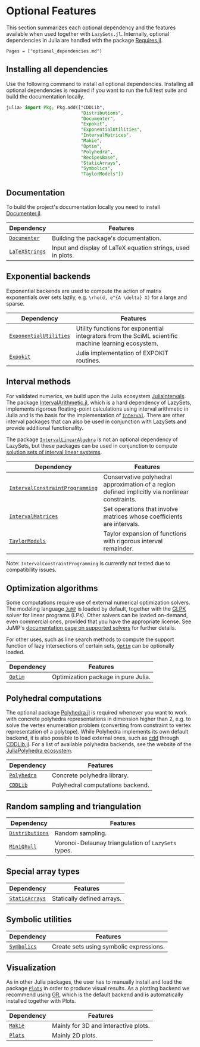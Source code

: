 # Optional Features

This section summarizes each optional dependency and the features available when used together with `LazySets.jl`.
Internally, optional dependencies in Julia are handled with the package [Requires.jl](https://github.com/JuliaPackaging/Requires.jl).

```@contents
Pages = ["optional_dependencies.md"]
```

## Installing all dependencies

Use the following command to install *all* optional dependencies. Installing all optional dependencies is required
if you want to run the full test suite and build the documentation locally.

```julia
julia> import Pkg; Pkg.add(["CDDLib",
                            "Distributions",
                            "Documenter",
                            "Expokit",
                            "ExponentialUtilities",
                            "IntervalMatrices",
                            "Makie",
                            "Optim",
                            "Polyhedra",
                            "RecipesBase",
                            "StaticArrays",
                            "Symbolics",
                            "TaylorModels"])
```

## Documentation

To build the project's documentation locally you need to install [Documenter.jl](https://github.com/JuliaDocs/Documenter.jl).

|Dependency|Features|
|----------|-------|
|[`Documenter`](https://github.com/JuliaDocs/Documenter.jl) |Building the package's documentation.|
|[`LaTeXStrings`](https://github.com/stevengj/LaTeXStrings.jl) |Input and display of LaTeX equation strings, used in plots.|

## Exponential backends

Exponential backends are used to compute the action of matrix exponentials over sets lazily, e.g. ``\rho(d, e^{A \delta} X)`` for ``A`` large and sparse.

|Dependency|Features|
|----------|-------|
|[`ExponentialUtilities`](https://github.com/SciML/ExponentialUtilities.jl) | Utility functions for exponential integrators from the SciML scientific machine learning ecosystem.|
|[`Expokit`](https://github.com/acroy/Expokit.jl) |Julia implementation of EXPOKIT routines.|

## Interval methods

For validated numerics, we build upon the Julia ecosystem [JuliaIntervals](https://github.com/JuliaIntervals). The package [IntervalArithmetic.jl](https://github.com/JuliaIntervals/IntervalArithmetic.jl), which is a hard dependency of LazySets, implements rigorous floating-point calculations using interval arithmetic in Julia and is the basis for the implementation of [`Interval`](@ref). There are other interval packages that can also be used in conjunction with LazySets and provide additional functionality.

The package [`IntervalLinearAlgebra`](https://github.com/JuliaIntervals/IntervalLinearAlgebra.jl) is not an optional dependency of LazySets, but these packages can be used in conjunction to compute [solution sets of interval linear systems](https://juliaintervals.github.io/IntervalLinearAlgebra.jl/dev/explanations/solution_set/).

|Dependency|Features|
|----------|-------|
|[`IntervalConstraintProgramming`](https://github.com/JuliaIntervals/IntervalConstraintProgramming.jl) |Conservative polyhedral approximation of a region defined implicitly via nonlinear constraints.|
|[`IntervalMatrices`](https://github.com/JuliaReach/IntervalMatrices.jl) | Set operations that involve matrices whose coefficients are intervals.|
|[`TaylorModels`](https://github.com/JuliaIntervals/TaylorModels.jl) |Taylor expansion of functions with rigorous interval remainder.|

Note: `IntervalConstraintProgramming` is currently not tested due to compatibility issues.

## Optimization algorithms

Some computations require use of external numerical optimization solvers. The modeling language [`JuMP`](https://github.com/jump-dev/JuMP.jl) is loaded by default, together with the [GLPK](https://en.wikipedia.org/wiki/GNU_Linear_Programming_Kit) solver for linear programs (LPs). Other solvers can be loaded on-demand, even commercial ones, provided that you have the appropriate license. See JuMP's [documentation page on supported solvers](https://jump.dev/JuMP.jl/stable/installation/#Supported-solvers) for further details.

For other uses, such as line search methods to compute the support function of lazy intersections of certain sets, [`Optim`](https://github.com/JuliaNLSolvers/Optim.jl) can be optionally loaded.

|Dependency|Features|
|----------|-------|
|[`Optim`](https://github.com/JuliaNLSolvers/Optim.jl) |Optimization package in pure Julia.|


## Polyhedral computations

The optional package [Polyhedra.jl](http://github.com/JuliaPolyhedra/Polyhedra.jl) is required whenever you want to work with concrete polyhedra representations in dimension higher than 2, e.g. to solve the vertex enumeration problem (converting from constraint to vertex representation of a polytope). While Polyhedra implements its own default backend, it is also possible to load external ones, such as [cdd](https://www.inf.ethz.ch/personal/fukudak/cdd_home/) through [CDDLib.jl](https://github.com/JuliaPolyhedra/CDDLib.jl). For a list of available polyhedra backends, see the website of the [JuliaPolyhedra ecosystem](https://juliapolyhedra.github.io/).

|Dependency|Features|
|----------|-------|
|[`Polyhedra`](http://github.com/JuliaPolyhedra/Polyhedra.jl) |Concrete polyhedra library.|
|[`CDDLib`](https://github.com/JuliaPolyhedra/CDDLib.jl) |Polyhedral computations backend.|

## Random sampling and triangulation

|Dependency|Features|
|----------|-------|
|[`Distributions`](https://github.com/JuliaStats/Distributions.jl) |Random sampling.|
|[`MiniQhull`](https://github.com/gridap/MiniQhull.jl) |Voronoi-Delaunay triangulation of `LazySets` types.|


## Special array types

|Dependency|Features|
|----------|-------|
|[`StaticArrays`](https://github.com/JuliaArrays/StaticArrays.jl) |Statically defined arrays.|


## Symbolic utilities

|Dependency|Features|
|----------|-------|
|[`Symbolics`](https://github.com/JuliaSymbolics/Symbolics.jl) |Create sets using symbolic expressions.|

## Visualization

As in other Julia packages, the user has to manually install and load the package [`Plots`](https://github.com/JuliaPlots/Plots.jl) in order to produce visual results. As a plotting backend we recommend using [GR](https://github.com/jheinen/GR.jl), which is the default backend and is automatically installed together with Plots.

|Dependency|Features|
|----------|-------|
|[`Makie`](https://github.com/JuliaPlots/Makie.jl) |Mainly for 3D and interactive plots.|
|[`Plots`](https://github.com/JuliaPlots/Plots.jl) |Mainly 2D plots.|
